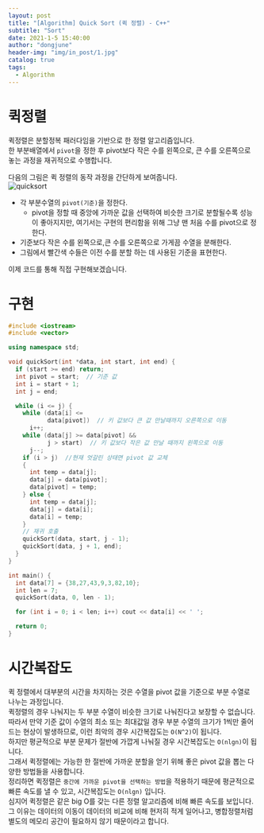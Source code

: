 ```yaml
---
layout: post
title: "[Algorithm] Quick Sort (퀵 정렬) - C++"
subtitle: "Sort"
date: 2021-1-5 15:40:00
author: "dongjune"
header-img: "img/in_post/1.jpg"
catalog: true
tags:
  - Algorithm
---
```

# 퀵정렬
퀵정렬은 분할정복 패러다임을 기반으로 한 정렬 알고리즘입니다.  
한 부분배열에서 ```pivot```을 정한 후 pivot보다 작은 수를 왼쪽으로, 큰 수를 오른쪽으로 놓는 과정을 재귀적으로 수행합니다.  

다음의 그림은 퀵 정렬의 동작 과정을 간단하게 보여줍니다.  
![quicksort](https://user-images.githubusercontent.com/53213397/103615754-7b62c700-4f6e-11eb-8b46-8586d1fc3538.jpeg)
- 각 부분수열의 ```pivot(기준)```을 정한다. 
  - pivot을 정할 때 중앙에 가까운 값을 선택하여 비슷한 크기로 분할될수록 성능이 좋아지지만, 여기서는 구현의 편리함을 위해 그냥 맨 처음 수를 pivot으로 정한다.
- 기준보다 작은 수를 왼쪽으로,큰 수를 오른쪽으로 가게끔 수열을 분해한다.
- 그림에서 빨간색 수들은 이전 수를 분할 하는 데 사용된 기준을 표현한다.

  
이제 코드를 통해 직접 구현해보겠습니다.
# 구현
```c++
#include <iostream>
#include <vector>

using namespace std;

void quickSort(int *data, int start, int end) {
  if (start >= end) return;
  int pivot = start;  // 기준 값
  int i = start + 1;
  int j = end;

  while (i <= j) {
    while (data[i] <=
           data[pivot])  // 키 값보다 큰 값 만날때까지 오른쪽으로 이동
      i++;
    while (data[j] >= data[pivot] &&
           j > start)  // 키 값보다 작은 값 만날 때까지 왼쪽으로 이동
      j--;
    if (i > j)  //현재 엇갈린 상태면 pivot 값 교체
    {
      int temp = data[j];
      data[j] = data[pivot];
      data[pivot] = temp;
    } else {
      int temp = data[j];
      data[j] = data[i];
      data[i] = temp;
    }
    // 재귀 호출
    quickSort(data, start, j - 1);
    quickSort(data, j + 1, end);
  }
}

int main() {
  int data[7] = {38,27,43,9,3,82,10};
  int len = 7;
  quickSort(data, 0, len - 1);

  for (int i = 0; i < len; i++) cout << data[i] << ' ';

  return 0;
}
```
# 시간복잡도
퀵 정렬에서 대부분의 시간을 차지하는 것은 수열을 pivot 값을 기준으로 부분 수열로 나누는 과정입니다.  
퀵정렬의 경우 나눠지는 두 부분 수열이 비슷한 크기로 나눠진다고 보장할 수 없습니다.  
따라서 만약 기준 값이 수열의 최소 또는 최대값일 경우 부분 수열의 크기가 1씩만 줄어드는 현상이 발생하므로, 이런 최악의 경우 시간복잡도는 ```O(N^2)```이 됩니다.  
하지만 평균적으로 부분 문제가 절반에 가깝게 나눠질 경우 시간복잡도는 ```O(nlgn)```이 됩니다.  
그래서 퀵정렬에는 가능한 한 절반에 가까운 분할을 얻기 위해 좋은 pivot 값을 뽑는 다양한 방법들을 사용합니다.  
정리하면 퀵정렬은 ```중간에 가까운 pivot을 선택하는 방법```을 적용하기 때문에 평균적으로 빠른 속도를 낼 수 있고, 시간복잡도는 ```O(nlgn)``` 입니다.  
심지어 퀵정렬은 같은 big O를 갖는 다른 정렬 알고리즘에 비해 빠른 속도를 보입니다. 
그 이유는 데이터의 이동이 데이터의 비교에 비해 현저히 적게 일어나고, 병합정렬처럼 별도의 메모리 공간이 필요하지 않기 때문이라고 합니다.